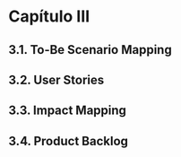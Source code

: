 # Capítulo III

## 3.1. To-Be Scenario Mapping

## 3.2. User Stories

## 3.3. Impact Mapping

## 3.4. Product Backlog
